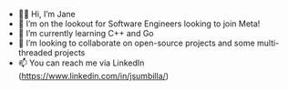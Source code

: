 - 👋🏽 Hi, I’m Jane
- 👀 I’m on the lookout for Software Engineers looking to join Meta!
- 🌱 I’m currently learning C++ and Go
- 💞️ I’m looking to collaborate on open-source projects and some multi-threaded projects
- 📫 You can reach me via LinkedIn (https://www.linkedin.com/in/jsumbilla/)

<!---
janeabegail1/janeabegail1 is a ✨ special ✨ repository because its `README.md` (this file) appears on your GitHub profile.
You can click the Preview link to take a look at your changes.
--->
